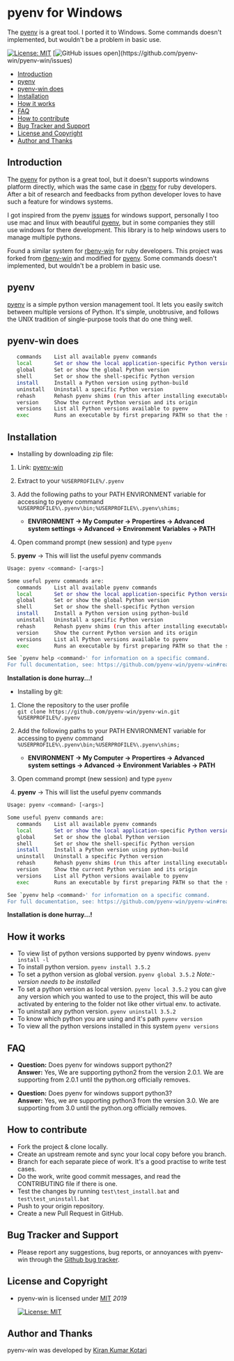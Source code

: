 # pyenv for Windows

The [pyenv][1] is a great tool. I ported it to Windows. Some commands doesn't implemented, but wouldn't be a problem in basic use.

[![License: MIT](https://img.shields.io/badge/License-MIT-yellow.svg)](https://opensource.org/licenses/MIT)
[![GitHub issues open](https://img.shields.io/github/issues/pyenv-win/pyenv-win.svg?)](https://github.com/pyenv-win/pyenv-win/issues)

- [Introduction](#introduction)
- [pyenv](#pyenv)
- [pyenv-win does](#pyenv-win-does)
- [Installation](#installation)
- [How it works](#how-it-works)
- [FAQ](#faq)
- [How to contribute](#how-to-contribute)
- [Bug Tracker and Support](#bug-tracker-and-support)
- [License and Copyright](#license-and-copyright)
- [Author and Thanks](#author-and-thanks)

## Introduction

The [pyenv][1] for python is a great tool, but it doesn't supports windowns platform directly, which was the same case in [rbenv][2] for ruby developers. After a bit of research and feedbacks from python developer loves to have such a feature for windows systems.

I got inspired from the pyenv [issues][4] for windows support, personally I too use mac and linux with beautiful [pyenv][1], but in some companies they still use windows for there development. This library is to help windows users to manage multiple pythons.

Found a similar system for [rbenv-win][3] for ruby developers. This project was forked from [rbenv-win][3] and modified for [pyenv][1]. Some commands doesn't implemented, but wouldn't be a problem in basic use.

## pyenv

[pyenv][1] is a simple python version management tool. It lets you easily switch between multiple versions of Python. It's simple, unobtrusive, and follows the UNIX tradition of single-purpose tools that do one thing well.

## pyenv-win does

```bash
   commands    List all available pyenv commands
   local       Set or show the local application-specific Python version
   global      Set or show the global Python version
   shell       Set or show the shell-specific Python version
   install     Install a Python version using python-build
   uninstall   Uninstall a specific Python version
   rehash      Rehash pyenv shims (run this after installing executables)
   version     Show the current Python version and its origin
   versions    List all Python versions available to pyenv
   exec        Runs an executable by first preparing PATH so that the selected Python
```

## Installation

- Installing by downloading zip file: 

1. Link: [pyenv-win](https://github.com/pyenv-win/pyenv-win/archive/master.zip)
2. Extract to your `%USERPROFILE%/.pyenv`
3. Add the following paths to your PATH ENVIRONMENT variable for accessing to pyenv command
`%USERPROFILE%\.pyenv\bin;%USERPROFILE%\.pyenv\shims;`
    - __ENVIRONMENT -> My Computer -> Propertires -> Advanced system settings -> Advanced -> Environment Variables -> PATH__

4. Open command prompt (new session) and type `pyenv`
5. **pyenv** -> This will list the useful pyenv commands

```bash
Usage: pyenv <command> [<args>]

Some useful pyenv commands are:
   commands    List all available pyenv commands
   local       Set or show the local application-specific Python version
   global      Set or show the global Python version
   shell       Set or show the shell-specific Python version
   install     Install a Python version using python-build
   uninstall   Uninstall a specific Python version
   rehash      Rehash pyenv shims (run this after installing executables)
   version     Show the current Python version and its origin
   versions    List all Python versions available to pyenv
   exec        Runs an executable by first preparing PATH so that the selected Python

See `pyenv help <command>' for information on a specific command.
For full documentation, see: https://github.com/pyenv-win/pyenv-win#readme
```

**Installation is done hurray...!**

- Installing by git: 

1. Clone the repository to the user profile  
`git clone https://github.com/pyenv-win/pyenv-win.git %USERPROFILE%/.pyenv`
2. Add the following paths to your PATH ENVIRONMENT variable for accessing to pyenv command
`%USERPROFILE%\.pyenv\bin;%USERPROFILE%\.pyenv\shims;`
    - __ENVIRONMENT -> My Computer -> Propertires -> Advanced system settings -> Advanced -> Environment Variables -> PATH__

3. Open command prompt (new session) and type `pyenv`
4. **pyenv** -> This will list the useful pyenv commands

```bash
Usage: pyenv <command> [<args>]

Some useful pyenv commands are:
   commands    List all available pyenv commands
   local       Set or show the local application-specific Python version
   global      Set or show the global Python version
   shell       Set or show the shell-specific Python version
   install     Install a Python version using python-build
   uninstall   Uninstall a specific Python version
   rehash      Rehash pyenv shims (run this after installing executables)
   version     Show the current Python version and its origin
   versions    List all Python versions available to pyenv
   exec        Runs an executable by first preparing PATH so that the selected Python

See `pyenv help <command>' for information on a specific command.
For full documentation, see: https://github.com/pyenv-win/pyenv-win#readme
```

**Installation is done hurray...!**

## How it works

- To view list of python versions supported by pyenv windows. `pyenv install -l `
- To install python version.  `pyenv install 3.5.2`
- To set a python version as global version. `pyenv global 3.5.2` _Note:- version needs to be installed_
- To set a python version as local version. `pyenv local 3.5.2` you can give any version which you wanted to use to the project, this will be auto activated by entering to the folder not like other virtual env. to activate.
- To uninstall any python version. `pyenv uninstall 3.5.2`
- To know which python you are using and it's path `pyenv version`
- To view all the python versions installed in this system `pyenv versions`

## FAQ

- **Question:** Does pyenv for windows support python2?  
 **Answer:** Yes, We are supporting python2 from the version 2.0.1. We are supporting from 2.0.1 until the python.org officially removes.

- **Question:** Does pyenv for windows support python3?  
 **Answer:** Yes, we are supporting python3 from the version 3.0. We are supporting from 3.0 until the python.org officially removes.

## How to contribute

- Fork the project & clone locally.
- Create an upstream remote and sync your local copy before you branch.
- Branch for each separate piece of work. It's a good practise to write test cases.
- Do the work, write good commit messages, and read the CONTRIBUTING file if there is one.
- Test the changes by running `test\test_install.bat` and `test\test_uninstall.bat`
- Push to your origin repository.
- Create a new Pull Request in GitHub.

## Bug Tracker and Support

- Please report any suggestions, bug reports, or annoyances with pyenv-win through the [Github bug tracker](https://github.com/pyenv-win/pyenv-win/issues).

## License and Copyright

- pyenv-win is licensed under [MIT](http://opensource.org/licenses/mit-license.php) *2019*

   [![License: MIT](https://img.shields.io/badge/License-MIT-yellow.svg)](https://opensource.org/licenses/MIT)

## Author and Thanks

pyenv-win was developed by [Kiran Kumar Kotari](https://github.com/kirankotari)

[1]: https://github.com/pyenv/pyenv
[2]: https://github.com/rbenv/rbenv
[3]: https://github.com/nak1114/rbenv-win
[4]: https://github.com/pyenv/pyenv/issues/62
